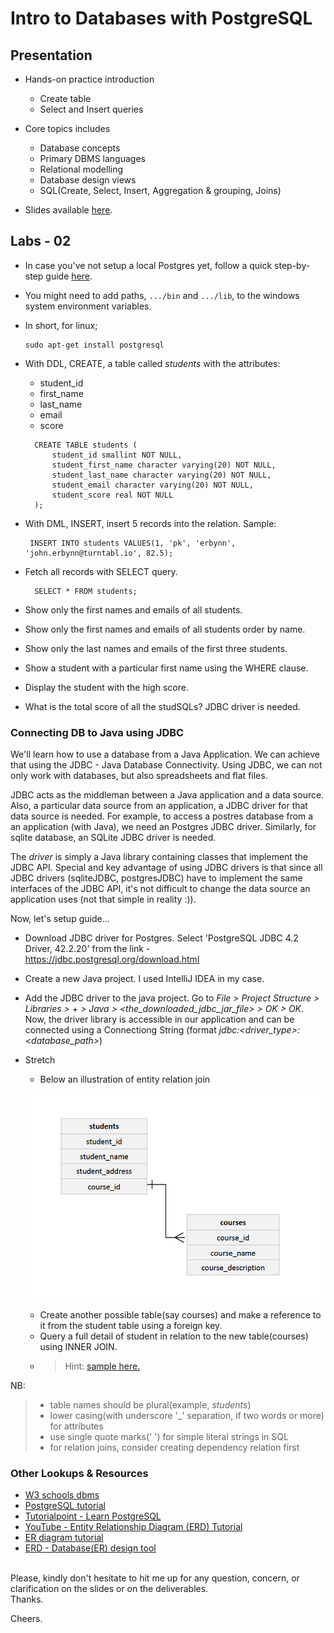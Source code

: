 # Intro to Databases with PostgreSQL

## Presentation
* Hands-on practice introduction
    * Create table
    * Select and Insert queries
* Core topics includes
    * Database concepts
    * Primary DBMS languages
    * Relational modelling
    * Database design views
    * SQL(Create, Select, Insert, Aggregation & grouping, Joins)

* Slides available [here](https://docs.google.com/presentation/d/1CuvzXJ5ebdV-zoUfpcPn4WNDjiJBp4CEcWFD5lAeUiw/edit?usp=sharing).

## Labs - 02
* In case you've not setup a local Postgres yet, follow a quick step-by-step guide [here](https://www.postgresqltutorial.com/install-postgresql/). 
* You might need to add paths, ``.../bin`` and ``.../lib``, to the windows system environment variables.
* In short, for linux;
    ```aidl
    sudo apt-get install postgresql
    ``` 
* With DDL, CREATE, a table called *students* with the attributes:
    * student_id
    * first_name
    * last_name
    * email
    * score
    
    ```roomsql
      CREATE TABLE students (
          student_id smallint NOT NULL,
          student_first_name character varying(20) NOT NULL,
          student_last_name character varying(20) NOT NULL,
          student_email character varying(20) NOT NULL,
          student_score real NOT NULL
      );
    ```
  
* With DML, INSERT, insert 5 records into the relation. Sample: 
    ```roomsql
     INSERT INTO students VALUES(1, 'pk', 'erbynn', 'john.erbynn@turntabl.io', 82.5);
    ```
* Fetch all records with SELECT query.
    ```roomsql
      SELECT * FROM students;
    ```
* Show only the first names and emails of all students.
* Show only the first names and emails of all students order by name.
* Show only the last names and emails of the first three students.
* Show a student with a particular first name using the WHERE clause.
* Display the student with the high score.
* What is the total score of all the studSQLs?
 JDBC driver is needed.
 
### Connecting DB to Java using JDBC
We'll learn how to use a database from a Java Application. We can achieve that using the JDBC - Java Database Connectivity.
Using JDBC, we can not only work with databases, but also spreadsheets and flat files.

JDBC acts as the middleman between a Java application and a data source. Also, a particular data source from an application, a JDBC driver for that data source is needed.
For example, to access a postres database from a an application (with Java), we need an Postgres JDBC driver. Similarly, for sqlite database, an SQLite JDBC driver is needed.

The *driver* is simply a Java library containing classes that implement the JDBC API. 
Special and key advantage of using JDBC drivers is that since all JDBC drivers (sqliteJDBC, postgresJDBC) have to implement the same interfaces of the JDBC API, it's not difficult to change the data source an application uses (not that simple in reality :)).  

Now, let's setup guide...
* Download JDBC driver for Postgres. Select 'PostgreSQL JDBC 4.2 Driver, 42.2.20' from the link - https://jdbc.postgresql.org/download.html 
* Create a new Java project. I used IntelliJ IDEA in my case.
* Add the JDBC driver to the java project. Go to *File > Project Structure > Libraries > + > Java > <the_downloaded_jdbc_jar_file> > OK > OK*. Now, the driver library is accessible in our application and can be connected using a Connectiong String (format *jdbc:<driver_type>:<database_path>*)

* Stretch 
    * Below an illustration of entity relation join
    
    <p align="center">
    <img src="er-join.png" width="500">
    </p>
    
    * Create another possible table(say courses) and make a reference to it from the student table using a foreign key.
    * Query a full detail of student in relation to the new table(courses) using INNER JOIN. 
    * > Hint: [sample here.](https://github.com/pkErbynn/learn-web/blob/master/presentations%20and%20labs/Module%202%20-%20Intro%20to%20Databases%20with%20Postgres/relation-joins.sql)
    

NB:
> * table names should be plural(example, *students*)
> * lower casing(with underscore '_' separation, if two words or more) for attributes
> * use single quote marks(' ') for simple literal strings in SQL 
> * for relation joins, consider creating dependency relation first
 
 ### Other Lookups & Resources
 - [W3 schools dbms](https://www.w3schools.in/dbms/)
 - [PostgreSQL tutorial](https://www.postgresqltutorial.com/)
 - [Tutorialpoint - Learn PostgreSQL](https://www.tutorialspoint.com/postgresql/postgresql_group_by.htm)
 - [YouTube - Entity Relationship Diagram (ERD) Tutorial](https://www.youtube.com/watch?v=QpdhBUYk7Kk)
 - [ER diagram tutorial](https://www.guru99.com/er-diagram-tutorial-dbms.html) 
 - [ERD - Database(ER) design tool](https://erdplus.com/) 

<br>
Please, kindly don't hesitate to hit me up for any question, concern, or clarification on the slides or on the deliverables. 
<br>
Thanks. 

Cheers.

